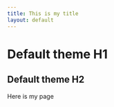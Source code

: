 ```yaml
---
title: This is my title
layout: default
---
```


# Default theme H1

## Default theme H2

Here is my page
